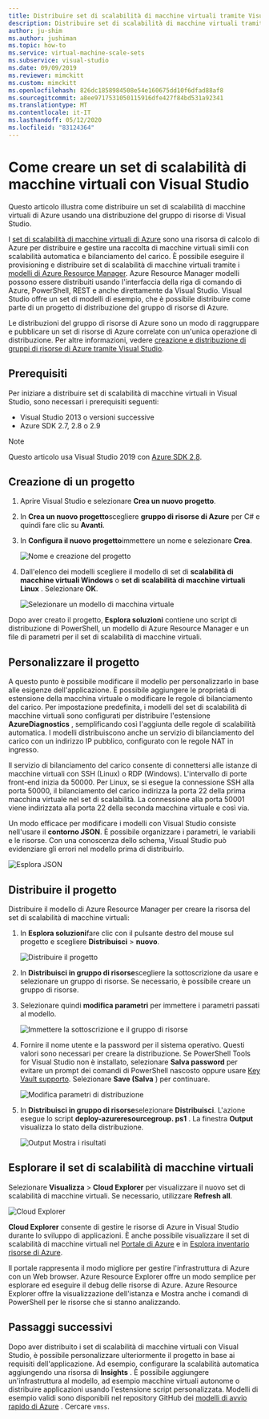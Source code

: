 ```yaml
---
title: Distribuire set di scalabilità di macchine virtuali tramite Visual Studio
description: Distribuire set di scalabilità di macchine virtuali tramite Visual Studio e un modello di Resource Manager
author: ju-shim
ms.author: jushiman
ms.topic: how-to
ms.service: virtual-machine-scale-sets
ms.subservice: visual-studio
ms.date: 09/09/2019
ms.reviewer: mimckitt
ms.custom: mimckitt
ms.openlocfilehash: 826dc1858984508e54e160675dd10f6dfad88af8
ms.sourcegitcommit: a8ee9717531050115916dfe427f84bd531a92341
ms.translationtype: MT
ms.contentlocale: it-IT
ms.lasthandoff: 05/12/2020
ms.locfileid: "83124364"
---
```

# <a name="how-to-create-a-virtual-machine-scale-set-with-visual-studio"></a>Come creare un set di scalabilità di macchine virtuali con Visual Studio

Questo articolo illustra come distribuire un set di scalabilità di macchine virtuali di Azure usando una distribuzione del gruppo di risorse di Visual Studio.

I [set di scalabilità di macchine virtuali di Azure](https://azure.microsoft.com/blog/azure-vm-scale-sets-public-preview/) sono una risorsa di calcolo di Azure per distribuire e gestire una raccolta di macchine virtuali simili con scalabilità automatica e bilanciamento del carico. È possibile eseguire il provisioning e distribuire set di scalabilità di macchine virtuali tramite i [modelli di Azure Resource Manager](https://github.com/Azure/azure-quickstart-templates). Azure Resource Manager modelli possono essere distribuiti usando l'interfaccia della riga di comando di Azure, PowerShell, REST e anche direttamente da Visual Studio. Visual Studio offre un set di modelli di esempio, che è possibile distribuire come parte di un progetto di distribuzione del gruppo di risorse di Azure.

Le distribuzioni del gruppo di risorse di Azure sono un modo di raggruppare e pubblicare un set di risorse di Azure correlate con un'unica operazione di distribuzione. Per altre informazioni, vedere [creazione e distribuzione di gruppi di risorse di Azure tramite Visual Studio](../vs-azure-tools-resource-groups-deployment-projects-create-deploy.md).

## <a name="prerequisites"></a>Prerequisiti

Per iniziare a distribuire set di scalabilità di macchine virtuali in Visual Studio, sono necessari i prerequisiti seguenti:

* Visual Studio 2013 o versioni successive
* Azure SDK 2.7, 2.8 o 2.9

>[!NOTE]
>Questo articolo usa Visual Studio 2019 con [Azure SDK 2,8](https://azure.microsoft.com/blog/announcing-the-azure-sdk-2-8-for-net/).

## <a name="create-a-project"></a>Creazione di un progetto<a name="creating-a-project"></a> 

1. Aprire Visual Studio e selezionare **Crea un nuovo progetto**.

1. In **Crea un nuovo progetto**scegliere **gruppo di risorse di Azure** per C# e quindi fare clic su **Avanti**.

1. In **Configura il nuovo progetto**immettere un nome e selezionare **Crea**.

    ![Nome e creazione del progetto](media/virtual-machine-scale-sets-vs-create/configure-azure-resource-group.png)

1. Dall'elenco dei modelli scegliere il modello di set di **scalabilità di macchine virtuali Windows** o **set di scalabilità di macchine virtuali Linux** . Selezionare **OK**.

   ![Selezionare un modello di macchina virtuale](media/virtual-machine-scale-sets-vs-create/select-vm-template.png)

Dopo aver creato il progetto, **Esplora soluzioni** contiene uno script di distribuzione di PowerShell, un modello di Azure Resource Manager e un file di parametri per il set di scalabilità di macchine virtuali.

## <a name="customize-your-project"></a>Personalizzare il progetto

A questo punto è possibile modificare il modello per personalizzarlo in base alle esigenze dell'applicazione. È possibile aggiungere le proprietà di estensione della macchina virtuale o modificare le regole di bilanciamento del carico. Per impostazione predefinita, i modelli del set di scalabilità di macchine virtuali sono configurati per distribuire l'estensione **AzureDiagnostics** , semplificando così l'aggiunta delle regole di scalabilità automatica. I modelli distribuiscono anche un servizio di bilanciamento del carico con un indirizzo IP pubblico, configurato con le regole NAT in ingresso.

Il servizio di bilanciamento del carico consente di connettersi alle istanze di macchine virtuali con SSH (Linux) o RDP (Windows). L'intervallo di porte front-end inizia da 50000. Per Linux, se si esegue la connessione SSH alla porta 50000, il bilanciamento del carico indirizza la porta 22 della prima macchina virtuale nel set di scalabilità. La connessione alla porta 50001 viene indirizzata alla porta 22 della seconda macchina virtuale e così via.

 Un modo efficace per modificare i modelli con Visual Studio consiste nell'usare il **contorno JSON**. È possibile organizzare i parametri, le variabili e le risorse. Con una conoscenza dello schema, Visual Studio può evidenziare gli errori nel modello prima di distribuirlo.

![Esplora JSON](media/virtual-machine-scale-sets-vs-create/json-explorer.png)

## <a name="deploy-the-project"></a>Distribuire il progetto

Distribuire il modello di Azure Resource Manager per creare la risorsa del set di scalabilità di macchine virtuali:

1. In **Esplora soluzioni**fare clic con il pulsante destro del mouse sul progetto e scegliere **Distribuisci**  >  **nuovo**.

    ![Distribuire il progetto](media/virtual-machine-scale-sets-vs-create/deploy-new-project.png)

1. In **Distribuisci in gruppo di risorse**scegliere la sottoscrizione da usare e selezionare un gruppo di risorse. Se necessario, è possibile creare un gruppo di risorse.

1. Selezionare quindi **modifica parametri** per immettere i parametri passati al modello.

   ![Immettere la sottoscrizione e il gruppo di risorse](media/virtual-machine-scale-sets-vs-create/deploy-to-resource-group.png)

1. Fornire il nome utente e la password per il sistema operativo. Questi valori sono necessari per creare la distribuzione. Se PowerShell Tools for Visual Studio non è installato, selezionare **Salva password** per evitare un prompt dei comandi di PowerShell nascosto oppure usare [Key Vault supporto](https://azure.microsoft.com/blog/keyvault-support-for-arm-templates/). Selezionare **Save (Salva** ) per continuare.

    ![Modifica parametri di distribuzione](media/virtual-machine-scale-sets-vs-create/edit-deployment-parameters.png)

1. In **Distribuisci in gruppo di risorse**selezionare **Distribuisci**. L'azione esegue lo script **deploy-azureresourcegroup. ps1** . La finestra **Output** visualizza lo stato della distribuzione.

   ![Output Mostra i risultati](media/virtual-machine-scale-sets-vs-create/deployment-output.png)

## <a name="explore-your-virtual-machine-scale-set"></a>Esplorare il set di scalabilità di macchine virtuali<a name="exploring-your-virtual-machine-scale-set"></a>

Selezionare **Visualizza**  >  **Cloud Explorer** per visualizzare il nuovo set di scalabilità di macchine virtuali. Se necessario, utilizzare **Refresh all**.

![Cloud Explorer](media/virtual-machine-scale-sets-vs-create/cloud-explorer.png)

**Cloud Explorer** consente di gestire le risorse di Azure in Visual Studio durante lo sviluppo di applicazioni. È anche possibile visualizzare il set di scalabilità di macchine virtuali nel [Portale di Azure](https://portal.azure.com) e in [Esplora inventario risorse di Azure](https://resources.azure.com/).

 Il portale rappresenta il modo migliore per gestire l'infrastruttura di Azure con un Web browser. Azure Resource Explorer offre un modo semplice per esplorare ed eseguire il debug delle risorse di Azure. Azure Resource Explorer offre la visualizzazione dell'istanza e Mostra anche i comandi di PowerShell per le risorse che si stanno analizzando.

## <a name="next-steps"></a>Passaggi successivi

Dopo aver distribuito i set di scalabilità di macchine virtuali con Visual Studio, è possibile personalizzare ulteriormente il progetto in base ai requisiti dell'applicazione. Ad esempio, configurare la scalabilità automatica aggiungendo una risorsa di **Insights** . È possibile aggiungere un'infrastruttura al modello, ad esempio macchine virtuali autonome o distribuire applicazioni usando l'estensione script personalizzata. Modelli di esempio validi sono disponibili nel repository GitHub dei [modelli di avvio rapido di Azure](https://github.com/Azure/azure-quickstart-templates) . Cercare `vmss`.
